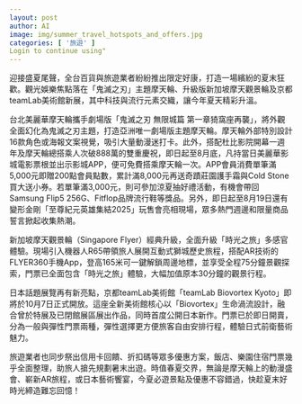 ```yaml
---
layout: post
author: AI
image: img/summer_travel_hotspots_and_offers.jpg
categories: [ '旅遊' ]
Login to continue using"
---
```

迎接盛夏尾聲，全台百貨與旅遊業者紛紛推出限定好康，打造一場繽紛的夏末狂歡。觀光娛樂焦點落在「鬼滅之刃」主題摩天輪、升級版新加坡摩天觀景輪及京都teamLab美術館新展，其中科技與流行元素交織，讓今年夏天精彩升溫。

台北美麗華摩天輪攜手劇場版「鬼滅之刃 無限城篇 第一章猗窩座再襲」，將外觀全面幻化為鬼滅之刃主題，打造亞洲唯一劇場版主題摩天輪。摩天輪外部特別設計16款角色或海報文案視覺，吸引大量動漫迷打卡。此外，搭配杜比影院開幕一週年及摩天輪總搭乘人次破888萬的雙重慶祝，即日起至8月底，凡持當日美麗華影城電影票根並出示影城APP，便可免費搭乘摩天輪一次。APP會員消費單筆滿5,000元即贈200點會員點數，累計滿8,000元再送奇蹟莊園護手霜與Cold Stone買大送小券。若單筆滿3,000元，則可參加涼夏抽好禮活動，有機會帶回Samsung Flip5 256G、Fitflop品牌流行鞋等獎品。另外，即日起至8月19日還有變形金剛「至尊紀元英雄集結2025」玩售會亮相現場，眾多熱門週邊和限量商品誓言掀起收集熱潮。

新加坡摩天觀景輪（Singapore Flyer）經典升級，全面升級「時光之旅」多感官體驗。現場引入機器人R65帶領旅人展開互動式獅城歷史旅程，搭配AR技術的FLYER360手機App，登高165米可一鍵解鎖周邊地標，並享受全程75分鐘景觀探索，門票已全面包含「時光之旅」體驗，大幅加值原本30分鐘的觀景行程。

日本話題展覽再有新亮點，京都teamLab美術館「teamLab Biovortex Kyoto」即將於10月7日正式開放。這座全新美術館核心以「Biovortex」生命渦流設計，融合曾於特展及已閉館展區展出作品，同時首度公開日本新作。門票已於即日開賣，分為一般與彈性門票兩種，彈性選擇更方便旅客自由安排行程，體驗日式前衛藝術魅力。

旅遊業者也同步祭出信用卡回饋、折扣碼等眾多優惠方案，飯店、樂園住宿門票幾乎全面整理，助旅人搶先規劃暑末出遊。時值春夏交界，無論是摩天輪上的動漫盛會、嶄新AR旅程，或日本藝術饗宴，今夏必遊景點及優惠不容錯過，快趁夏末好時光締造難忘回憶！